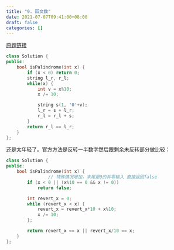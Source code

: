 ```yaml
---
title: "9. 回文数"
date: 2021-07-07T09:41:00+08:00
draft: false
categories: []
---
```


[原题链接](https://leetcode-cn.com/problems/palindrome-number/)

```cpp
class Solution {
public:
    bool isPalindrome(int x) {
        if (x < 0) return 0;
        string l_r, r_l;
        while(x) {
            int v = x%10;
            x /= 10;

            string s(1, '0'+v);
            l_r = s + l_r;
            r_l = r_l + s;
        }
        return r_l == l_r;
    }
};
```

还是太年轻了。官方方法是反转一半数字然后跟剩余未反转部分做比较：

```cpp
class Solution {
public:
    bool isPalindrome(int x) {
				// 特殊情况增加，末尾是0的非零输入 直接返回false
        if (x < 0 || (x%10 == 0 && x != 0))
            return false;

        int revert_x = 0;
        while (revert_x < x) {
            revert_x = revert_x*10 + x%10;
            x /= 10;
        };

        return revert_x == x || revert_x/10 == x;
    }
};
```
